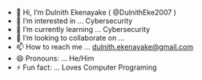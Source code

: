 - 👋 Hi, I’m Dulnith Ekenayake ( @DulnithEke2007 )
- 👀 I’m interested in ... Cybersecurity
- 🌱 I’m currently learning ... Cybersecurity
- 💞️ I’m looking to collaborate on ...
- 📫 How to reach me ... dulnith.ekenayake@gmail.com
- 😄 Pronouns: ... He/Him
- ⚡ Fun fact: ... Loves Computer Programing 

<!---
DulnithEke2007/DulnithEke2007 is a ✨ special ✨ repository because its `README.md` (this file) appears on your GitHub profile.
You can click the Preview link to take a look at your changes.
--->
